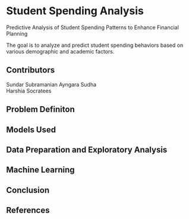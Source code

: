 # Student Spending Analysis

Predictive Analysis of Student Spending Patterns to Enhance Financial Planning

The goal is to analyze and predict student spending behaviors based on various demographic and academic factors.

## Contributors 
Sundar Subramanian Ayngara Sudha <br> Harshia Socratees
## Problem Definiton

## Models Used

## Data Preparation and Exploratory Analysis

## Machine Learning

## Conclusion

## References
